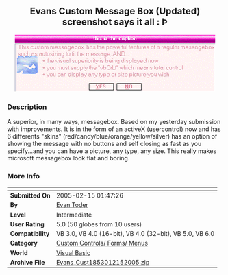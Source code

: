 ﻿<div align="center">

## Evans Custom Message Box \(Updated\)  screenshot says it all  : Þ

<img src="PIC2005215155497343.gif">
</div>

### Description

A superior, in many ways, messagebox. Based on my yesterday submission with improvements. It is in the form of an activeX (usercontrol) now and has 6 differents "skins" (red/candy/blue/orange/yellow/silver) has an option of showing the message with no buttons and self closing as fast as you specify...and you can have a picture, any type, any size. This really makes microsoft messagebox look flat and boring.
 
### More Info
 


<span>             |<span>
---                |---
**Submitted On**   |2005-02-15 01:47:26
**By**             |[Evan Toder](https://github.com/Planet-Source-Code/PSCIndex/blob/master/ByAuthor/evan-toder.md)
**Level**          |Intermediate
**User Rating**    |5.0 (50 globes from 10 users)
**Compatibility**  |VB 3\.0, VB 4\.0 \(16\-bit\), VB 4\.0 \(32\-bit\), VB 5\.0, VB 6\.0
**Category**       |[Custom Controls/ Forms/  Menus](https://github.com/Planet-Source-Code/PSCIndex/blob/master/ByCategory/custom-controls-forms-menus__1-4.md)
**World**          |[Visual Basic](https://github.com/Planet-Source-Code/PSCIndex/blob/master/ByWorld/visual-basic.md)
**Archive File**   |[Evans\_Cust1853012152005\.zip](https://github.com/Planet-Source-Code/evan-toder-evans-custom-message-box-updated-screenshot-says-it-all__1-58913/archive/master.zip)








